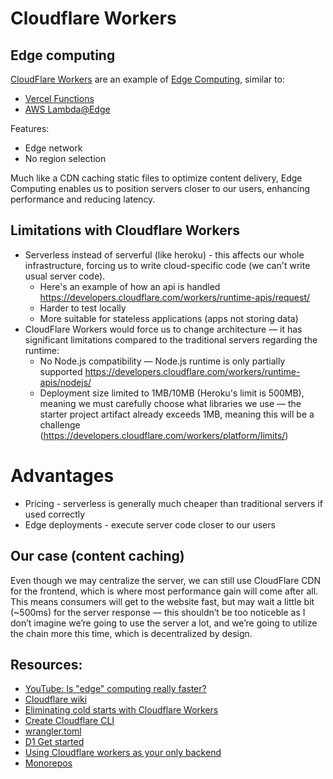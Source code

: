 # Cloudflare Workers

## Edge computing

[CloudFlare Workers](https://developers.cloudflare.com/workers/) are an example of [Edge Computing](https://en.wikipedia.org/wiki/Edge_computing), similar to:
- [Vercel Functions](https://vercel.com/docs/functions)
- [AWS Lambda@Edge](https://aws.amazon.com/lambda/edge/#Dynamic_Web_Application_at_the_Edge)

Features:
- Edge network
- No region selection

Much like a CDN caching static files to optimize content delivery, Edge Computing enables us to position servers closer to our users, enhancing performance and reducing latency.

## Limitations with Cloudflare Workers

- Serverless instead of serverful (like heroku) - this affects our whole infrastructure, forcing us to write cloud-specific code (we can't write usual server code).
    - Here's an example of how an api is handled https://developers.cloudflare.com/workers/runtime-apis/request/
    - Harder to test locally
    - More suitable for stateless applications (apps not storing data)
- CloudFlare Workers would force us to change architecture — it has significant limitations compared to the traditional servers regarding the runtime:
    - No Node.js compatibility — Node.js runtime is only partially supported https://developers.cloudflare.com/workers/runtime-apis/nodejs/
    - Deployment size limited to 1MB/10MB (Heroku's limit is 500MB), meaning we must carefully choose what libraries we use — the starter project artifact already exceeds 1MB, meaning this will be a challenge (https://developers.cloudflare.com/workers/platform/limits/)

# Advantages

- Pricing - serverless is generally much cheaper than traditional servers if used correctly
- Edge deployments - execute server code closer to our users

## Our case (content caching)

Even though we may centralize the server, we can still use CloudFlare CDN for the frontend, which is where most performance gain will come after all. This means consumers will get to the website fast, but may wait a little bit (~500ms) for the server response — this shouldn’t be too noticeble as I don’t imagine we’re going to use the server a lot, and we’re going to utilize the chain more this time, which is decentralized by design.

## Resources:

- [YouTube: Is "edge" computing really faster?](https://www.youtube.com/watch?v=yOP5-3_WFus)
- [Cloudflare wiki](https://en.wikipedia.org/wiki/Cloudflare)
- [Eliminating cold starts with Cloudflare Workers](https://blog.cloudflare.com/eliminating-cold-starts-with-cloudflare-workers)
- [Create Cloudflare CLI](https://developers.cloudflare.com/pages/get-started/c3)
- [wrangler.toml](https://developers.cloudflare.com/workers/wrangler/configuration/)
- [D1 Get started](https://developers.cloudflare.com/d1/get-started/)
- [Using Cloudflare workers as your only backend](https://www.youtube.com/watch?v=1tM_d3CH0N0)
- [Monorepos](https://developers.cloudflare.com/pages/configuration/monorepos/)
